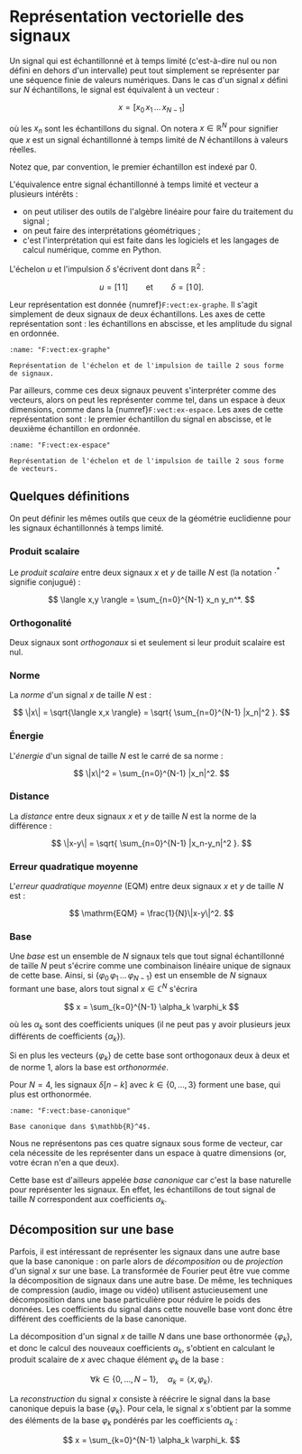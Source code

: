# Représentation vectorielle des signaux

Un signal qui est échantillonné et à temps limité (c'est-à-dire nul ou non défini en dehors d'un intervalle) peut tout simplement se représenter par une séquence finie de valeurs numériques. Dans le cas d'un signal $x$ défini sur $N$ échantillons, le signal est équivalent à un vecteur :

$$
  x = [ x_0 \, x_1 \, \dots \, x_{N-1} ]
$$

où les $x_n$ sont les échantillons du signal.
On notera $x\in\mathbb{R}^N$ pour signifier que $x$ est un signal échantillonné à temps limité de $N$ échantillons à valeurs réelles.

Notez que, par convention, le premier échantillon est indexé par 0.

L'équivalence entre signal échantillonné à temps limité et vecteur a plusieurs intérêts :
* on peut utiliser des outils de l'algèbre linéaire pour faire du traitement du signal ;
* on peut faire des interprétations géométriques ;
* c'est l'interprétation qui est faite dans les logiciels et les langages de calcul numérique, comme en Python.

<div class="example">

L'échelon $u$ et l'impulsion $\delta$ s'écrivent dont dans $\mathbb{R}^2$ :

$$
  u = [ 1 \, 1]
  \qquad\text{et}\qquad
  \delta = [1 \, 0].
$$

Leur représentation est donnée {numref}`F:vect:ex-graphe`. Il s'agit simplement de deux signaux de deux échantillons. Les axes de cette représentation sont : les échantillons en abscisse, et les amplitude du signal en ordonnée.

```{glue:figure} G:vect:ex-graphe
:name: "F:vect:ex-graphe"

Représentation de l'échelon et de l'impulsion de taille 2 sous forme de signaux.
```

Par ailleurs, comme ces deux signaux peuvent s'interpréter comme des vecteurs, alors on peut les représenter comme tel, dans un espace à deux dimensions, comme dans la {numref}`F:vect:ex-espace`. Les axes de cette représentation sont : le premier échantillon du signal en abscisse, et le deuxième échantillon en ordonnée.

```{glue:figure} G:vect:ex-espace
:name: "F:vect:ex-espace"

Représentation de l'échelon et de l'impulsion de taille 2 sous forme de vecteurs.
```
    
</div>

## Quelques définitions

On peut définir les mêmes outils que ceux de la géométrie euclidienne pour les signaux échantillonnés à temps limité.


### Produit scalaire

Le _produit scalaire_ entre deux signaux $x$ et $y$ de taille $N$ est (la notation $\cdot^*$ signifie conjugué) :

$$
  \langle x,y \rangle = \sum_{n=0}^{N-1} x_n y_n^*.
$$

### Orthogonalité

Deux signaux sont _orthogonaux_ si et seulement si leur produit scalaire est nul.

### Norme

La _norme_ d'un signal $x$ de taille $N$ est :

$$
  \|x\| = \sqrt{\langle x,x \rangle} = \sqrt{ \sum_{n=0}^{N-1} |x_n|^2 }.
$$

### Énergie

L'_énergie_ d'un signal de taille $N$ est le carré de sa norme :

$$
  \|x\|^2 = \sum_{n=0}^{N-1} |x_n|^2.
$$

### Distance

La _distance_ entre deux signaux $x$ et $y$ de taille $N$ est la norme de la différence :

$$
  \|x-y\| = \sqrt{ \sum_{n=0}^{N-1} |x_n-y_n|^2 }.
$$

### Erreur quadratique moyenne

L'_erreur quadratique moyenne_ (EQM) entre deux signaux $x$ et $y$ de taille $N$ est :

$$
  \mathrm{EQM} = \frac{1}{N}\|x-y\|^2.
$$

### Base

Une _base_ est un ensemble de $N$ signaux tels que tout signal échantillonné de taille $N$ peut s'écrire comme une combinaison linéaire unique de signaux de cette base. Ainsi, si $\{\varphi_0 \, \varphi_1 \, \dots \, \varphi_{N-1}\}$ est un ensemble de $N$ signaux formant une base, alors tout signal $x\in\mathbb{C}^N$ s'écrira

$$
  x = \sum_{k=0}^{N-1} \alpha_k \varphi_k
$$

où les $\alpha_k$ sont des coefficients uniques (il ne peut pas y avoir plusieurs jeux différents de coefficients $\{\alpha_k\}$).

Si en plus les vecteurs $\{\varphi_k\}$ de cette base sont orthogonaux deux à deux et de norme 1, alors la base est _orthonormée_.

<div class="example">

Pour $N=4$, les signaux $\delta[n-k]$ avec $k\in\{0,\dots,3\}$ forment une base, qui plus est orthonormée.

```{glue:figure} G:vect:base-canonique
:name: "F:vect:base-canonique"

Base canonique dans $\mathbb{R}^4$.
```

Nous ne représentons pas ces quatre signaux sous forme de vecteur, car cela nécessite de les représenter dans un espace à quatre dimensions (or, votre écran n'en a que deux).

Cette base est d'ailleurs appelée _base canonique_ car c'est la base naturelle pour représenter les signaux. En effet, les échantillons de tout signal de taille $N$ correspondent aux coefficients $\alpha_k$.
    
</div>

## Décomposition sur une base

Parfois, il est intéressant de représenter les signaux dans une autre base que la base canonique : on parle alors de _décomposition_ ou de _projection_ d'un signal $x$ sur une base.
La transformée de Fourier peut être vue comme la décomposition de signaux dans une autre base.
De même, les techniques de compression (audio, image ou vidéo) utilisent astucieusement une décomposition dans une base particulière pour réduire le poids des données.
Les coefficients du signal dans cette nouvelle base vont donc être différent des coefficients de la base canonique.

La décomposition d'un signal $x$ de taille $N$ dans une base orthonormée $\{\varphi_k\}$, et donc le calcul des nouveaux coefficients $\alpha_k$, s'obtient en calculant le produit scalaire de $x$ avec chaque élément $\varphi_k$ de la base :

$$
  \forall k \in \{0,\dots,N-1\},\quad
  \alpha_k = \langle x, \varphi_k \rangle.
$$

La _reconstruction_ du signal $x$ consiste à réécrire le signal dans la base canonique depuis la base $\{\varphi_k\}$. Pour cela, le signal $x$ s'obtient par la somme des éléments de la base $\varphi_k$ pondérés par les coefficients $\alpha_k$ :

$$
  x = \sum_{k=0}^{N-1} \alpha_k \varphi_k.
$$